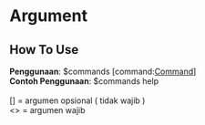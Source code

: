 # Argument

## How To Use

**Penggunaan**: $commands \[command:[Command](argument-type.md)]\
**Contoh Penggunaan**: $commands help\
\
\[] = argumen opsional ( tidak wajib )\
<> = argumen wajib

